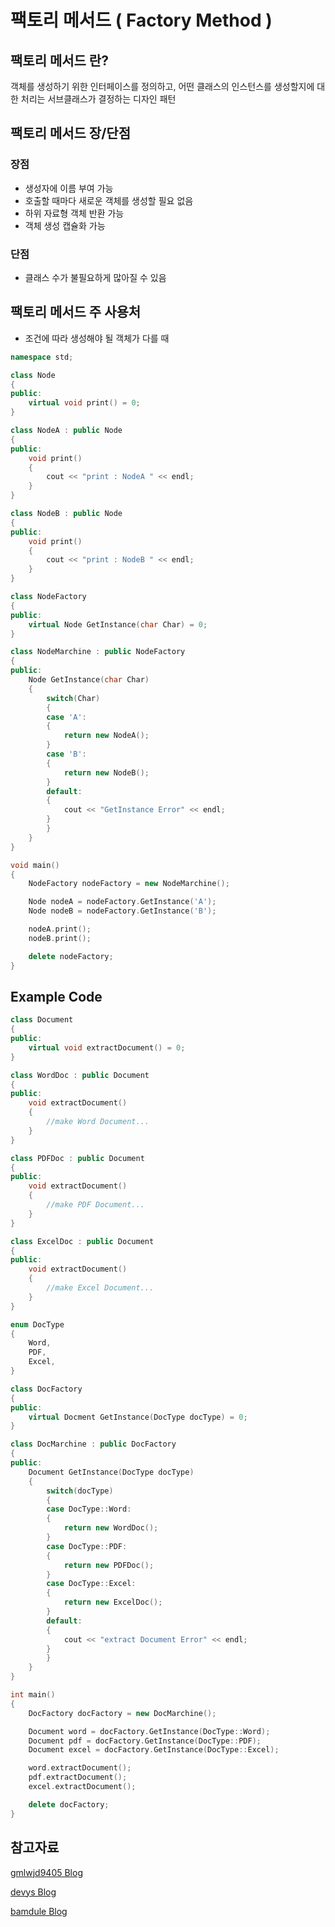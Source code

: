 # 팩토리 메서드 ( Factory Method )
## 팩토리 메서드 란?
객체를 생성하기 위한 인터페이스를 정의하고, 어떤 클래스의 인스턴스를 생성할지에 대한 처리는 서브클래스가 결정하는 디자인 패턴

## 팩토리 메서드 장/단점
### 장점
- 생성자에 이름 부여 가능
- 호출할 때마다 새로운 객체를 생성할 필요 없음
- 하위 자료형 객체 반환 가능
- 객체 생성 캡슐화 가능
### 단점
- 클래스 수가 불필요하게 많아질 수 있음

## 팩토리 메서드 주 사용처
- 조건에 따라 생성해야 될 객체가 다를 때

```cpp
namespace std;

class Node
{
public:
    virtual void print() = 0;
}

class NodeA : public Node
{
public:
    void print()
    {
        cout << "print : NodeA " << endl;
    }
}

class NodeB : public Node
{
public:
    void print()
    {
        cout << "print : NodeB " << endl;
    }
}

class NodeFactory
{
public:
    virtual Node GetInstance(char Char) = 0;
}

class NodeMarchine : public NodeFactory
{
public:
    Node GetInstance(char Char)
    {
        switch(Char)
        {
        case 'A':
        {
            return new NodeA();
        }
        case 'B':
        {
            return new NodeB();
        }
        default:
        {
            cout << "GetInstance Error" << endl;
        }
        }
    }
}

void main()
{
    NodeFactory nodeFactory = new NodeMarchine();

    Node nodeA = nodeFactory.GetInstance('A');
    Node nodeB = nodeFactory.GetInstance('B');

    nodeA.print();
    nodeB.print();

    delete nodeFactory;
}
```

## Example Code
```cpp
class Document
{
public:
    virtual void extractDocument() = 0;
}

class WordDoc : public Document
{
public:
    void extractDocument()
    {
        //make Word Document...
    }
}

class PDFDoc : public Document
{
public:
    void extractDocument()
    {
        //make PDF Document...
    }
}

class ExcelDoc : public Document
{
public:
    void extractDocument()
    {
        //make Excel Document...
    }
}

enum DocType
{
    Word,
    PDF,
    Excel,
}

class DocFactory
{
public:
    virtual Docment GetInstance(DocType docType) = 0;
}

class DocMarchine : public DocFactory
{
public:
    Document GetInstance(DocType docType)
    {
        switch(docType)
        {
        case DocType::Word:
        {
            return new WordDoc();
        }
        case DocType::PDF:
        {
            return new PDFDoc();
        }
        case DocType::Excel:
        {
            return new ExcelDoc();
        }
        default:
        {
            cout << "extract Document Error" << endl;
        }
        }
    }
}

int main()
{
    DocFactory docFactory = new DocMarchine();

    Document word = docFactory.GetInstance(DocType::Word);
    Document pdf = docFactory.GetInstance(DocType::PDF);
    Document excel = docFactory.GetInstance(DocType::Excel);

    word.extractDocument();
    pdf.extractDocument();
    excel.extractDocument();

    delete docFactory;
}
```

## 참고자료
[gmlwjd9405 Blog](https://gmlwjd9405.github.io/2018/08/07/factory-method-pattern.html)

[devys Blog](https://velog.io/@ljinsk3/%EC%A0%95%EC%A0%81-%ED%8C%A9%ED%86%A0%EB%A6%AC-%EB%A9%94%EC%84%9C%EB%93%9C%EB%8A%94-%EC%99%9C-%EC%82%AC%EC%9A%A9%ED%95%A0%EA%B9%8C)

[bamdule Blog](https://bamdule.tistory.com/157)
